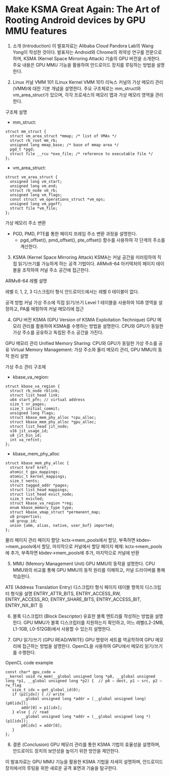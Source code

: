 # Make KSMA Great Again: The Art of Rooting Android devices by GPU MMU features

1. 소개 (Introduction)
이 발표자료는 Alibaba Cloud Pandora Lab의 Wang Yong이 작성한 것이다. 발표자는 Android와 Chrome의 취약성 연구를 전문으로 하며, KSMA (Kernel Space Mirroring Attack) 기술의 GPU 버전을 소개한다. 주요 내용은 GPU MMU 기능을 활용하여 안드로이드 장치를 루팅하는 방법을 설명한다.

2. Linux 커널 VMM 101 (Linux Kernel VMM 101)
리눅스 커널의 가상 메모리 관리(VMM)에 대한 기본 개념을 설명한다. 주요 구조체로는 mm_struct와 vm_area_struct가 있으며, 각각 프로세스의 메모리 맵과 가상 메모리 영역을 관리한다.

구조체 설명
  - mm_struct:

  ```
  struct mm_struct {
    struct vm_area_struct *mmap; /* list of VMAs */
    struct rb_root mm_rb;
    unsigned long mmap_base; /* base of mmap area */
    pgd_t *pgd;
    struct file __rcu *exe_file; /* reference to executable file */
  };
  ```

  - vm_area_struct:

  ```
  struct vm_area_struct {
    unsigned long vm_start;
    unsigned long vm_end;
    struct rb_node vm_rb;
    unsigned long vm_flags;
    const struct vm_operations_struct *vm_ops;
    unsigned long vm_pgoff;
    struct file *vm_file;
  };
  ```
가상 메모리 주소 변환
  - PGD, PMD, PTE를 통한 페이지 프레임 주소 변환 과정을 설명한다.
    - pgd_offset(), pmd_offset(), pte_offset() 함수를 사용하여 각 단계의 주소를 계산한다.

3. KSMA (Kernel Space Mirroring Attack)
KSMA는 커널 공간을 미러링하여 직접 읽기/쓰기를 가능하게 하는 공격 기법이다. ARMv8-64 아키텍처의 페이지 테이블을 조작하여 커널 주소 공간에 접근한다.

ARMv8-64 레벨 설명

레벨 0, 1, 2, 3 디스크립터 형식
안드로이드에서는 레벨 0 테이블이 없다.

공격 방법
커널 가상 주소에 직접 읽기/쓰기
Level 1 테이블을 사용하여 1GB 영역을 설정하고, PA를 매핑하여 커널 메모리에 접근

4. GPU 버전 KSMA (GPU Version of KSMA Exploitation Technique)
GPU 메모리 관리를 활용하여 KSMA를 수행하는 방법을 설명한다. CPU와 GPU가 동일한 가상 주소를 공유하고 독립된 주소 공간을 가진다.

GPU 메모리 관리
Unified Memory Sharing: CPU와 GPU가 동일한 가상 주소를 공유
Virtual Memory Management: 가상 주소와 물리 메모리 관리, GPU MMU의 동작 원리 설명

가상 주소 관리 구조체
  - kbase_va_region:

  ```
  struct kbase_va_region {
    struct rb_node rblink;
    struct list_head link;
    u64 start_pfn; // virtual address
    size_t nr_pages;
    size_t initial_commit;
    unsigned long flags;
    struct kbase_mem_phy_alloc *cpu_alloc;
    struct kbase_mem_phy_alloc *gpu_alloc;
    struct list_head jit_node;
    u16 jit_usage_id;
    u8 jit_bin_id;
    int va_refcnt;
  };
  ```

  - kbase_mem_phy_alloc
  
  ```
  struct kbase_mem_phy_alloc {
    struct kref kref;
    atomic_t gpu_mappings;
    atomic_t kernel_mappings;
    size_t nents;
    struct tagged_addr *pages;
    struct list_head mappings;
    struct list_head evict_node;
    size_t evicted;
    struct kbase_va_region *reg;
    enum kbase_memory_type type;
    struct kbase_vmap_struct *permanent_map;
    u8 properties;
    u8 group_id;
    union {umm, alias, native, user_buf} imported;
  };
  ```

물리 페이지 관리
페이지 할당: kctx->mem_pools에서 할당, 부족하면 kbdev->mem_pools에서 할당, 마지막으로 커널에서 할당
페이지 해제: kctx->mem_pools에 추가, 부족하면 kbdev->mem_pools에 추가, 마지막으로 커널에 반환

5. MMU (Memory Management Unit)
GPU MMU의 동작을 설명한다. CPU MMU와의 비교를 통해 GPU MMU의 동작 원리를 이해하고, 커널 드라이버를 통해 학습한다.

ATE (Address Translation Entry) 디스크립터 형식
페이지 테이블 항목의 디스크립터 형식을 설명
ENTRY_ATTR_BITS, ENTRY_ACCESS_RW, ENTRY_ACCESS_RO, ENTRY_SHARE_BITS, ENTRY_ACCESS_BIT, ENTRY_NX_BIT 등

6. 블록 디스크립터 (Block Descriptor)
유효한 블록 엔트리를 작성하는 방법을 설명한다. GPU MMU가 블록 디스크립터를 지원하는지 확인하고, 어느 레벨(L2-2MB, L1-1GB, L0-512GB)에서 사용할 수 있는지 설명한다.

7. GPU 읽기/쓰기 (GPU READ/WRITE)
GPU 명령어 세트를 역공학하여 GPU 메모리에 접근하는 방법을 설명한다. OpenCL을 사용하여 GPU에서 메모리 읽기/쓰기를 수행한다.

OpenCL code example
```
const char* gpu_code =
__kernel void rw_mem(__global unsigned long *p0, __global unsigned long *p1, __global unsigned long *p2) {  // p0 – dest, p1 – src, p2 – rw_flag
   size_t idx = get_global_id(0);
   if (p2[idx]) { // write
       __global unsigned long *addr = (__global unsigned long)(p0[idx]);
       addr[0] = p1[idx];
   } else { // read
       __global unsigned long *addr = (__global unsigned long *)(p1[idx]);
       p0[idx] = addr[0];
   }
};
```
8. 결론 (Conclusion)
GPU 메모리 관리를 통한 KSMA 기법의 효율성을 설명하며, 안드로이드 장치의 보안성을 높이기 위한 방안을 제안한다.

이 발표자료는 GPU MMU 기능을 활용한 KSMA 기법을 자세히 설명하며, 안드로이드 장치에서의 루팅을 위한 새로운 공격 표면과 기술을 탐구한다.

